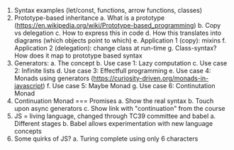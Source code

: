 1. Syntax examples (let/const, functions, arrow functions, classes)
2. Prototype-based inheritance
   a. What is a prototype (https://en.wikipedia.org/wiki/Prototype-based_programming)
   b. Copy vs delegation
   c. How to express this in code
   d. How this translates into diagrams (which objects point to which)
   e. Application 1 (copy): mixins
   f. Application 2 (delegation): change class at run-time
   g. Class-syntax? How does it map to prototype based syntax
3. Generators:
   a. The concept
   b. Use case 1: Lazy computation
   c. Use case 2: Infinite lists
   d. Use case 3: Effectfull programming
   e. Use case 4: Monads using generators (https://curiosity-driven.org/monads-in-javascript)
   f. Use case 5: Maybe Monad
   g. Use case 6: Continutation Monad
4. Continuation Monad === Promises
   a. Show the real syntax
   b. Touch upon async generators
   c. Show link with "continuation" from the course
5. JS = living language, changed through TC39 committee and babel
   a. Different stages
   b. Babel allows experimentation with new language concepts
6. Some quirks of JS?
   a. Turing complete using only 6 characters
